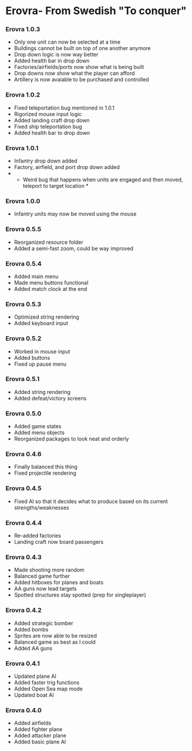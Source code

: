 # Erovra- From Swedish "To conquer"
### Erovra 1.0.3
- Only one unit can now be selected at a time
- Buildings cannot be built on top of one another anymore
- Drop down logic is now way better
- Added health bar in drop down
- Factories/airfields/ports now show what is being built
- Drop downs now show what the player can afford
- Artillery is now avaiable to be purchased and controlled

### Erovra 1.0.2
- Fixed teleportation bug mentioned in 1.0.1
- Rigorized mouse input logic
- Added landing craft drop down
- Fixed ship teleportation bug
- Added health bar to drop down

### Erovra 1.0.1
- Infantry drop down added
- Factory, airfield, and port drop down added
- * Weird bug that happens when units are engaged and then moved, teleport to target location *

### Erovra 1.0.0
- Infantry units may now be moved using the mouse

### Erovra 0.5.5
- Reorganized resource folder
- Added a semi-fast zoom, could be way improved

### Erovra 0.5.4
- Added main menu
- Made menu buttons functional
- Added match clock at the end

### Erovra 0.5.3
- Optimized string rendering
- Added keyboard input

### Erovra 0.5.2
- Worked in mouse input
- Added buttons
- Fixed up pause menu

### Erovra 0.5.1
- Added string rendering
- Added defeat/victory screens

### Erovra 0.5.0
- Added game states
- Added menu objects
- Reorganized packages to look neat and orderly

### Erovra 0.4.6
- Finally balanced this thing
- Fixed projectile rendering

### Erovra 0.4.5
- Fixed AI so that it decides what to produce based on its current strengths/weaknesses

### Erovra 0.4.4
- Re-added factories
- Landing craft now board passengers

### Erovra 0.4.3
- Made shooting more random
- Balanced game further
- Added hitboxes for planes and boats
- AA guns now lead targets
- Spotted structures stay spotted (prep for singleplayer)

### Erovra 0.4.2
- Added strategic bomber
- Added bombs
- Sprites are now able to be resized
- Balanced game as best as I could
- Added AA guns

### Erovra 0.4.1
- Updated plane AI
- Added faster trig functions
- Added Open Sea map mode
- Updated boat AI

### Erovra 0.4.0
- Added airfields
- Added fighter plane
- Added attacker plane
- Added basic plane AI
